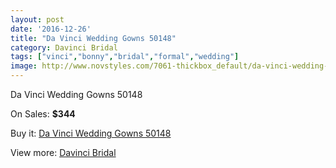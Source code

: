 ```yaml
---
layout: post
date: '2016-12-26'
title: "Da Vinci Wedding Gowns 50148"
category: Davinci Bridal
tags: ["vinci","bonny","bridal","formal","wedding"]
image: http://www.novstyles.com/7061-thickbox_default/da-vinci-wedding-gowns-50148.jpg
---
```

Da Vinci Wedding Gowns 50148

On Sales: **$344**
<a href="https://www.novstyles.com/en/davinci-bridal/4760-da-vinci-wedding-gowns-50148.html"><amp-img layout="responsive" width="600" height="600" src="//www.novstyles.com/7061-thickbox_default/da-vinci-wedding-gowns-50148.jpg" alt="Da Vinci Wedding Gowns 50148 0" /></a>

Buy it: [Da Vinci Wedding Gowns 50148](https://www.novstyles.com/en/davinci-bridal/4760-da-vinci-wedding-gowns-50148.html "Da Vinci Wedding Gowns 50148")

View more: [Davinci Bridal](https://www.novstyles.com/en/30-davinci-bridal "Davinci Bridal")